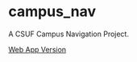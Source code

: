 # campus_nav

A CSUF Campus Navigation Project.

[Web App Version](https://camplesgnguyen.github.io/campus_nav/)
